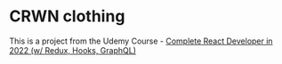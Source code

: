 # CRWN clothing

This is a project from the Udemy Course - [Complete React Developer in 2022 (w/ Redux, Hooks, GraphQL)](https://www.udemy.com/course/complete-react-developer-zero-to-mastery/)
